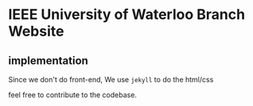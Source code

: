 # IEEE University of Waterloo Branch Website #

## implementation ##
Since we don't do front-end, 
We use  `jekyll` to do the html/css

feel free to contribute to the codebase.

